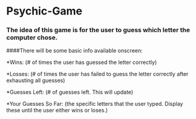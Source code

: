 # Psychic-Game

### The idea of this game is for the user to guess which letter the computer chose.

####There will be some basic info available onscreen:

*Wins: (# of times the user has guessed the letter correctly)

*Losses: (# of times the user has failed to guess the letter correctly after exhausting all guesses)

*Guesses Left: (# of guesses left. This will update)

*Your Guesses So Far: (the specific letters that the user typed. Display these until the user either wins or loses.)


